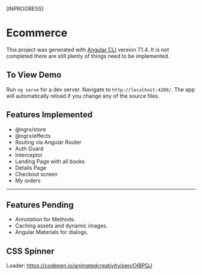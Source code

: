 [INPROGRESS]
# Ecommerce

This project was generated with [Angular CLI](https://github.com/angular/angular-cli) version 7.1.4. It is not completed there are still plenty of things need to be implemented.

## To View Demo

Run `ng serve` for a dev server. Navigate to `http://localhost:4200/`. The app will automatically reload if you change any of the source files.

## Features Implemented

- @ngrx/store
- @ngrx/effects
- Routing via Angular Router
- Auth Guard
- Interceptor
- Landing Page with all books
- Details Page
- Checkout screen
- My orders
---

## Features Pending

- Annotation for Methods.
- Caching assets and dynamic images.
- Angular Materials for dialogs.

## CSS Spinner
Loader: https://codepen.io/animatedcreativity/pen/OjBPQJ